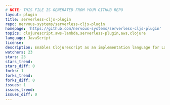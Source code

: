 ```yaml
---
# NOTE: THIS FILE IS GENERATED FROM YOUR GITHUB REPO
layout: plugin
title: serverless-cljs-plugin
repo: nervous-systems/serverless-cljs-plugin
homepage: 'https://github.com/nervous-systems/serverless-cljs-plugin'
topics: clojurescript,aws-lambda,serverless-plugin,aws,clojure
language: JavaScript
license: 
description: Enables Clojurescript as an implementation language for Lambda handlers
watchers: 23
stars: 23
stars_trend: 
stars_diff: 0
forks: 1
forks_trend: 
forks_diff: 0
issues: 1
issues_trend: 
issues_diff: 0
---
```

